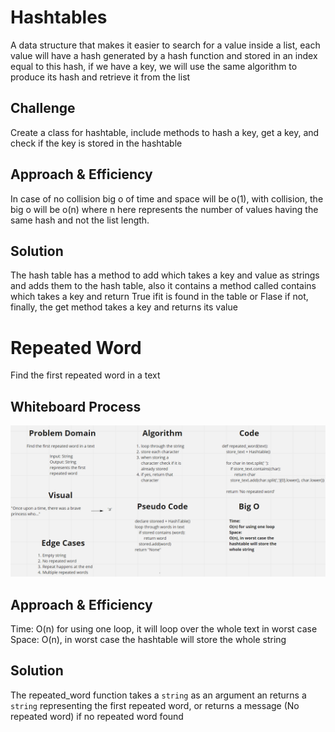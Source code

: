 # Hashtables
A data structure that makes it easier to search for a value inside a list, each value will have a hash generated by a hash function and stored in an index equal to this hash, if we have a key, we will use the same algorithm to produce its hash and retrieve it from the list

## Challenge
Create a class for hashtable, include methods to hash a key, get a key, and check if the key is stored in the hashtable

## Approach & Efficiency
In case of no collision big o of time and space will be o(1), with collision, the big o will be o(n) where n here represents the number of values having the same hash and not the list length.

## Solution
The hash table has a method to add which takes a key and value as strings and adds them to the hash table, also it contains a method called contains which takes a key and return True ifit is found in the table or Flase if not, finally, the get method takes a key and returns its value




# Repeated Word
Find the first repeated word in a text

## Whiteboard Process
![CC31](hashtable/repeated-word.png)

## Approach & Efficiency
Time:
O(n) for using one loop, it will loop over the whole text in worst case
Space:
O(n), in worst case the hashtable will store the whole string

## Solution
The repeated_word function takes a `string` as an argument an returns a `string` representing the first repeated word, or returns a message (No repeated word) if no repeated word found